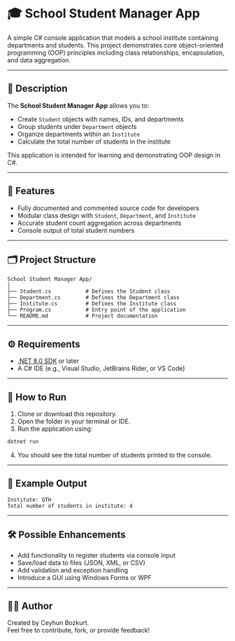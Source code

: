 # 🎓 School Student Manager App

A simple C# console application that models a school institute containing departments and students. This project demonstrates core object-oriented programming (OOP) principles including class relationships, encapsulation, and data aggregation.

---

## 🚀 Description

The **School Student Manager App** allows you to:

- Create `Student` objects with names, IDs, and departments
- Group students under `Department` objects
- Organize departments within an `Institute`
- Calculate the total number of students in the institute

This application is intended for learning and demonstrating OOP design in C#.

---

## 🧩 Features

- Fully documented and commented source code for developers
- Modular class design with `Student`, `Department`, and `Institute`
- Accurate student count aggregation across departments
- Console output of total student numbers

---

## 🗂️ Project Structure

```
School Student Manager App/
│
├── Student.cs           # Defines the Student class
├── Department.cs        # Defines the Department class
├── Institute.cs         # Defines the Institute class
├── Program.cs           # Entry point of the application
└── README.md            # Project documentation
```

---

## ⚙️ Requirements

- [.NET 8.0 SDK](https://dotnet.microsoft.com/download) or later
- A C# IDE (e.g., Visual Studio, JetBrains Rider, or VS Code)

---

## 🧪 How to Run

1. Clone or download this repository.
2. Open the folder in your terminal or IDE.
3. Run the application using:

```bash
dotnet run
```

4. You should see the total number of students printed to the console.

---

## 📌 Example Output

```
Institute: QTH
Total number of students in institute: 4
```

---

## 🛠️ Possible Enhancements

- Add functionality to register students via console input
- Save/load data to files (JSON, XML, or CSV)
- Add validation and exception handling
- Introduce a GUI using Windows Forms or WPF

---

## 👨‍💻 Author

Created by Ceyhun Bozkurt.  
Feel free to contribute, fork, or provide feedback!
